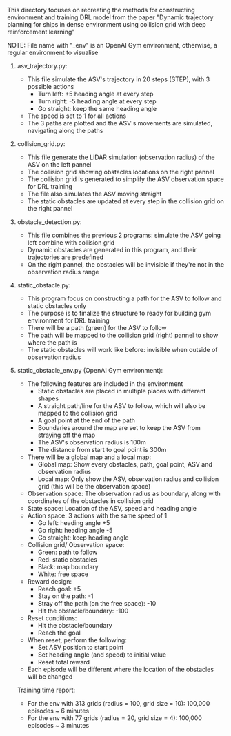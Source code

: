 This directory focuses on recreating the methods for constructing environment and training DRL model from the paper
"Dynamic trajectory planning for ships in dense environment using collision grid with deep reinforcement learning"

NOTE: File name with "_env" is an OpenAI Gym environment, otherwise, a regular environment to visualise

1. asv_trajectory.py: 
    - This file simulate the ASV's trajectory in 20 steps (STEP), with 3 possible actions
        + Turn left: +5 heading angle at every step
        + Turn right: -5 heading angle at every step
        + Go straight: keep the same heading angle
    - The speed is set to 1 for all actions
    - The 3 paths are plotted and the ASV's movements are simulated, navigating along the paths

2. collision_grid.py:
    - This file generate the LiDAR simulation (observation radius) of the ASV on the left pannel
    - The collision grid showing obstacles locations on the right pannel
    - The collision grid is generated to simplify the ASV observation space for DRL training
    - The file also simulates the ASV moving straight
    - The static obstacles are updated at every step in the collision grid on the right pannel

3. obstacle_detection.py:
    - This file combines the previous 2 programs: simulate the ASV going left combine with collision grid
    - Dynamic obstacles are generated in this program, and their trajectories are predefined
    - On the right pannel, the obstacles will be invisible if they're not in the observation radius range

4. static_obstacle.py:
    - This program focus on constructing a path for the ASV to follow and static obstacles only
    - The purpose is to finalize the structure to ready for building gym environment for DRL training
    - There will be a path (green) for the ASV to follow
    - The path will be mapped to the collision grid (right) pannel to show where the path is
    - The static obstacles will work like before: invisible when outside of observation radius

5. static_obstacle_env.py (OpenAI Gym environment):
    - The following features are included in the environment
        + Static obstacles are placed in multiple places with different shapes
        + A straight path/line for the ASV to follow, which will also be mapped to the collision grid
        + A goal point at the end of the path
        + Boundaries around the map are set to keep the ASV from straying off the map
        + The ASV's observation radius is 100m
        + The distance from start to goal point is 300m
    - There will be a global map and a local map:
        + Global map: Show every obstacles, path, goal point, ASV and observation radius
        + Local map: Only show the ASV, observation radius and collision grid (this will be the
          observation space)
    - Observation space: The observation radius as boundary, along with coordinates of the obstacles in collision grid
    - State space: Location of the ASV, speed and heading angle
    - Action space: 3 actions with the same speed of 1
        + Go left: heading angle +5
        + Go right: heading angle -5
        + Go straight: keep heading angle
    - Collision grid/ Observation space:
        + Green: path to follow
        + Red: static obstacles
        + Black: map boundary
        + White: free space
    - Reward design: 
        + Reach goal: +5
        + Stay on the path: -1
        + Stray off the path (on the free space): -10
        + Hit the obstacle/boundary: -100
    - Reset conditions:
        + Hit the obstacle/boundary
        + Reach the goal
    - When reset, perform the following:
        + Set ASV position to start point
        + Set heading angle (and speed) to initial value
        + Reset total reward
    - Each episode will be different where the location of the obstacles will be changed


    Training time report:
    - For the env with 313 grids (radius = 100, grid size = 10): 100,000 episodes ~ 6 minutes
    - For the env with 77 grids (radius = 20, grid size = 4): 100,000 episodes ~ 3 minutes

